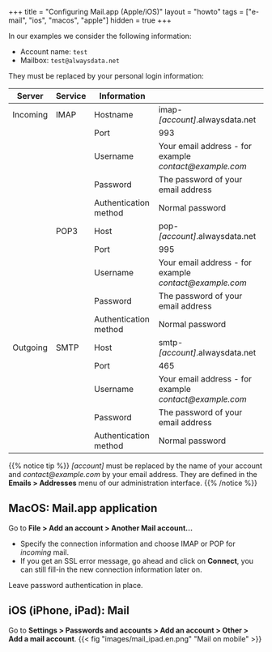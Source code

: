 +++
title = "Configuring Mail.app (Apple/iOS)"
layout = "howto"
tags = ["e-mail", "ios", "macos", "apple"]
hidden = true
+++

In our examples we consider the following information:

- Account name: `test`
- Mailbox: `test@alwaysdata.net`

They must be replaced by your personal login information: 

|Server|Service|Information||
|---|---|---|---|
|Incoming|IMAP|Hostname|imap-*[account]*.alwaysdata.net|
|||Port|993|
|||Username| Your email address - for example *contact\@example.com*|
|||Password| The password of your email address|
|||Authentication method| Normal password|
||POP3|Host| pop-*[account]*.alwaysdata.net|
|||Port| 995|
|||Username|Your email address - for example *contact\@example.com*|
|||Password|The password of your email address|
|||Authentication method| Normal password|
|Outgoing|SMTP|Host|smtp-*[account]*.alwaysdata.net|
|||Port|465|
|||Username|Your email address - for example *contact\@example.com*|
|||Password|The password of your email address|
|||Authentication method| Normal password|

{{% notice tip %}}
 *[account]* must be replaced by the name of your account and *contact\@example.com* by your email address. They are defined in the **Emails > Addresses** menu of our administration interface.
{{% /notice %}}

## MacOS: Mail.app application

Go to **File > Add an account > Another Mail account...**

- Specify the connection information and choose IMAP or POP for *incoming* mail.
- If you get an SSL error message, go ahead and click on **Connect**, you can still fill-in the new connection information later on.

Leave password authentication in place.

## iOS (iPhone, iPad): Mail

Go to **Settings > Passwords and accounts > Add an account > Other > Add a mail account**. {{< fig "images/mail_ipad.en.png" "Mail on mobile" >}}
